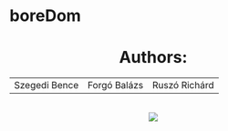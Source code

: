 # boreDom

<div align="center">
<h1>Authors:</h1>
<table>
  <tr>
    <td>Szegedi Bence</td>
    <td>Forgó Balázs</td>
    <td>Ruszó Richárd</td>
  </tr>
</table>
<br>
<img src=url("https://trello.com/invite/boredom9/ATTI7f47bb4efefaf30333c60072e77fd47dB898778A")>
</div>
